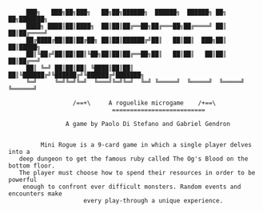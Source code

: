 
         ███╗   ███╗██╗███╗   ██╗██╗██████╗  ██████╗  ██████╗ ██╗   ██╗███████╗
         ████╗ ████║██║████╗  ██║██║██╔══██╗██╔═══██╗██╔════╝ ██║   ██║██╔════╝
         ██╔████╔██║██║██╔██╗ ██║██║██████╔╝██║   ██║██║  ███╗██║   ██║█████╗  
         ██║╚██╔╝██║██║██║╚██╗██║██║██╔══██╗██║   ██║██║   ██║██║   ██║██╔══╝  
         ██║ ╚═╝ ██║██║██║ ╚████║██║██║  ██║╚██████╔╝╚██████╔╝╚██████╔╝███████╗
         ╚═╝     ╚═╝╚═╝╚═╝  ╚═══╝╚═╝╚═╝  ╚═╝ ╚═════╝  ╚═════╝  ╚═════╝ ╚══════╝
			
              	      /==+\     A roguelike microgame    /+==\
                                 ==========================  

            	    A game by Paolo Di Stefano and Gabriel Gendron 


             Mini Rogue is a 9-card game in which a single player delves into a 
       deep dungeon to get the famous ruby called The Og's Blood on the bottom floor.
       The player must choose how to spend their resources in order to be powerful 
        enough to confront ever difficult monsters. Random events and encounters make 
                         every play-through a unique experience.
